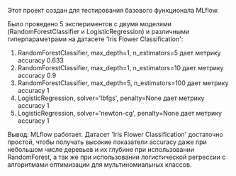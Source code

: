 Этот проект создан для тестирования базового функционала MLflow.

Было проведено 5 экспериментов с двумя моделями (RandomForestClassifier и LogisticRegression) и различными гиперпараметрами на датасете 'Iris Flower Classification':
1. RandomForestClassifier, max_depth=1, n_estimators=5 дает метрику accuracy 0.633
2. RandomForestClassifier, max_depth=1, n_estimators=10 дает метрику accuracy 0.9
3. RandomForestClassifier, max_depth=5, n_estimators=100 дает метрику accuracy 1
4. LogisticRegression, solver='lbfgs', penalty=None дает метрику accuracy 1
5. LogisticRegression, solver='newton-cg', penalty=None дает метрику accuracy 1

Вывод: MLflow работает. Датасет 'Iris Flower Classification' достаточно простой, чтобы получать высокие показатели accuracy даже при небольшом числе деревьев и их глубине при использовании RandomForest, а так же при использовании логистической регрессии с алгоритмами оптимизации для мультиномиальных классов.
